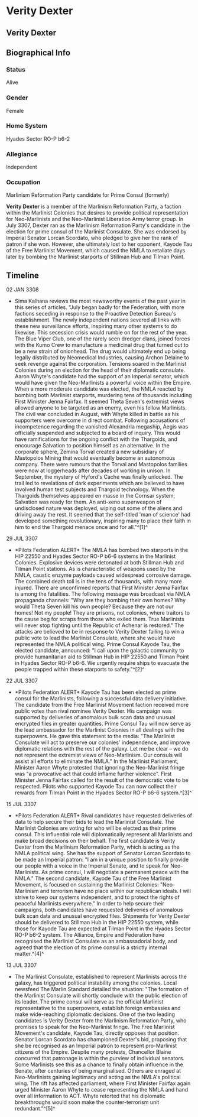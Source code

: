 # Verity Dexter
## Verity Dexter

		

## Biographical Info

### Status

Alive

### Gender

Female

### Home System

Hyades Sector RO-P b6-2

### Allegiance

Independent

### Occupation

Marlinism Reformation Party candidate for Prime Consul (formerly)

**Verity Dexter** is a member of the Marlinism Reformation Party, a faction within the Marlinist Colonies that desires to provide political representation for Neo-Marlinists and the Neo-Marlinist Liberation Army terror group. In July 3307, Dexter ran as the Marlinism Reformation Party's candidate in the election for prime consul of the Marlinist Consulate. She was endorsed by Imperial Senator Lorcan Scordato, who pledged to give her the rank of patron if she won. However, she ultimately lost to her opponent, Kayode Tau of the Free Marlinist Movement, which caused the NMLA to retaliate days later by bombing the Marlinist starports of Stillman Hub and Tilman Point.

## Timeline

02 JAN 3308

- Sima Kalhana reviews the most newsworthy events of the past year in this series of articles.
"July began badly for the Federation, with more factions seceding in response to the Proactive Detection Bureau's establishment. The newly independent nations severed all links with these new surveillance efforts, inspiring many other systems to do likewise. This secession crisis would rumble on for the rest of the year. The Blue Viper Club, one of the rarely seen dredger clans, joined forces with the Kumo Crew to manufacture a medicinal drug that turned out to be a new strain of onionhead. The drug would ultimately end up being legally distributed by Neomedical Industries, causing Archon Delaine to seek revenge against the corporation. Tensions soared in the Marlinist Colonies during an election for the head of their diplomatic consulate. Aaron Whyte's candidate had the support of an Imperial senator, which would have given the Neo-Marlinists a powerful voice within the Empire. When a more moderate candidate was elected, the NMLA reacted by bombing both Marlinist starports, murdering tens of thousands including First Minister Jenna Fairfax. It seemed Theta Seven's extremist views allowed anyone to be targeted as an enemy, even his fellow Marlinists. The civil war concluded in August, with Whyte killed in battle as his supporters were overcome in direct combat. Following accusations of incompetence regarding the vanished Alexandria megaship, Aegis was officially suspended and subjected to a board of inquiry. This would have ramifications for the ongoing conflict with the Thargoids, and encourage Salvation to position himself as an alternative. In the corporate sphere, Zemina Torval created a new subsidiary of Mastopolos Mining that would eventually become an autonomous company. There were rumours that the Torval and Mastopolos families were now at loggerheads after decades of working in unison. In September, the mystery of Hyford's Cache was finally unlocked. The trail led to revelations of dark experiments which are believed to have involved human test subjects and Thargoid technology. When the Thargoids themselves appeared en masse in the Cornsar system, Salvation was ready for them. An anti-xeno superweapon of undisclosed nature was deployed, wiping out some of the aliens and driving away the rest. It seemed that the self-titled 'man of science' had developed something revolutionary, inspiring many to place their faith in him to end the Thargoid menace once and for all."^[1]^

29 JUL 3307

- \*Pilots Federation ALERT\*
The NMLA has bombed two starports in the HIP 22550 and Hyades Sector RO-P b6-6 systems in the Marlinist Colonies. Explosive devices were detonated at both Stillman Hub and Tilman Point stations. As is characteristic of weapons used by the NMLA, caustic enzyme payloads caused widespread corrosive damage. The combined death toll is in the tens of thousands, with many more injured. There are unconfirmed reports that First Minister Jenna Fairfax is among the fatalities. The following message was broadcast via NMLA propaganda channels: "Why are they bombing their own homes? Why would Theta Seven kill his own people? Because they are not our homes! Not my people! They are prisons, not colonies, where traitors to the cause beg for scraps from those who exiled them. True Marlinists will never stop fighting until the Republic of Achenar is restored." The attacks are believed to be in response to Verity Dexter failing to win a public vote to lead the Marlinist Consulate, where she would have represented the NMLA political wing. Prime Consul Kayode Tau, the elected candidate, announced: "I call upon the galactic community to provide humanitarian aid to Stillman Hub in HIP 22550 and Tilman Point in Hyades Sector RO-P b6-6. We urgently require ships to evacuate the people trapped within these starports to safety."^[2]^

22 JUL 3307

- \*Pilots Federation ALERT\*
Kayode Tau has been elected as prime consul for the Marlinists, following a successful data delivery initiative. The candidate from the Free Marlinist Movement faction received more public votes than rival nominee Verity Dexter. His campaign was supported by deliveries of anomalous bulk scan data and unusual encrypted files in greater quantities. Prime Consul Tau will now serve as the lead ambassador for the Marlinist Colonies in all dealings with the superpowers. He gave this statement to the media: "The Marlinist Consulate will act to preserve our colonies' independence, and improve diplomatic relations with the rest of the galaxy. Let me be clear – we do not represent the extremist views of Neo-Marlinism. Our consuls will assist all efforts to eliminate the NMLA." In the Marlinist Parliament, Minister Aaron Whyte protested that ignoring the Neo-Marlinist fringe was "a provocative act that could inflame further violence". First Minister Jenna Fairfax called for the result of the democratic vote to be respected. Pilots who supported Kayode Tau can now collect their rewards from Tilman Point in the Hyades Sector RO-P b6-6 system.^[3]^

15 JUL 3307

- \*Pilots Federation ALERT\*
Rival candidates have requested deliveries of data to help secure their bids to lead the Marlinist Consulate. The Marlinist Colonies are voting for who will be elected as their prime consul. This influential role will diplomatically represent all Marlinists and make broad decisions on their behalf. The first candidate is Verity Dexter from the Marlinism Reformation Party, which is acting as the NMLA political wing. She has the support of Senator Lorcan Scordato to be made an Imperial patron: "I am in a unique position to finally provide our people with a voice in the Imperial Senate, and to speak for Neo-Marlinists. As prime consul, I will negotiate a permanent peace with the NMLA." The second candidate, Kayode Tau of the Free Marlinist Movement, is focused on sustaining the Marlinist Colonies: "Neo-Marlinism and terrorism have no place within our republican ideals. I will strive to keep our systems independent, and to protect the rights of peaceful Marlinists everywhere." In order to help secure their campaigns, both candidates have requested deliveries of anomalous bulk scan data and unusual encrypted files. Shipments for Verity Dexter should be delivered to Stillman Hub in the HIP 22550 system, while those for Kayode Tau are expected at Tilman Point in the Hyades Sector RO-P b6-2 system. The Alliance, Empire and Federation have recognised the Marlinist Consulate as an ambassadorial body, and agreed that the election of its prime consul is a strictly internal matter.^[4]^

13 JUL 3307

- The Marlinist Consulate, established to represent Marlinists across the galaxy, has triggered political instability among the colonies. Local newsfeed The Marlin Standard detailed the situation: "The formation of the Marlinist Consulate will shortly conclude with the public election of its leader. The prime consul will serve as the official Marlinist representative to the superpowers, establish foreign embassies and make wide-reaching diplomatic decisions. One of the two leading candidates is Verity Dexter from the Marlinism Reformation Party, who promises to speak for the Neo-Marlinist fringe. The Free Marlinist Movement's candidate, Kayode Tau, directly opposes that position. Senator Lorcan Scordato has championed Dexter's bid, proposing that she be recognised as an Imperial patron to represent pro-Marlinist citizens of the Empire. Despite many protests, Chancellor Blaine concurred that patronage is within the purview of individual senators. Some Marlinists see this as a chance to finally obtain influence in the Senate, after centuries of being marginalised. Others are enraged at Neo-Marlinists gaining legitimacy and acting as the NMLA's political wing. The rift has affected parliament, where First Minister Fairfax again urged Minister Aaron Whyte to cease representing the NMLA and hand over all information to ACT. Whyte retorted that his diplomatic breakthroughs would soon make the counter-terrorism unit redundant."^[5]^